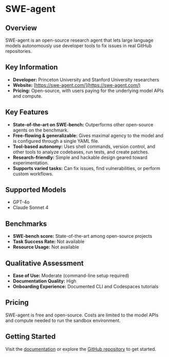 # SWE-agent

## Overview

SWE-agent is an open-source research agent that lets large language models autonomously use developer tools to fix issues in real GitHub repositories.

## Key Information

- **Developer:** Princeton University and Stanford University researchers
- **Website:** [https://swe-agent.com/](https://swe-agent.com/)
- **Pricing:** Open-source, with users paying for the underlying model APIs and compute.

## Key Features

- **State-of-the-art on SWE-bench:** Outperforms other open-source agents on the benchmark.
- **Free-flowing & generalizable:** Gives maximal agency to the model and is configured through a single YAML file.
- **Tool-based autonomy:** Uses shell commands, version control, and other tools to analyze codebases, run tests, and create patches.
- **Research-friendly:** Simple and hackable design geared toward experimentation.
- **Supports varied tasks:** Can fix issues, find vulnerabilities, or perform custom workflows.

## Supported Models

- GPT-4o
- Claude Sonnet 4

## Benchmarks

- **SWE-bench score:** State-of-the-art among open-source projects
- **Task Success Rate:** Not available
- **Resource Usage:** Not available

## Qualitative Assessment

- **Ease of Use:** Moderate (command-line setup required)
- **Documentation Quality:** High
- **Onboarding Experience:** Documented CLI and Codespaces tutorials

## Pricing

SWE-agent is free and open-source. Costs are limited to the model APIs and compute needed to run the sandbox environment.

## Getting Started

Visit the [documentation](https://swe-agent.com/latest/) or explore the [GitHub repository](https://github.com/SWE-agent/SWE-agent) to get started.
